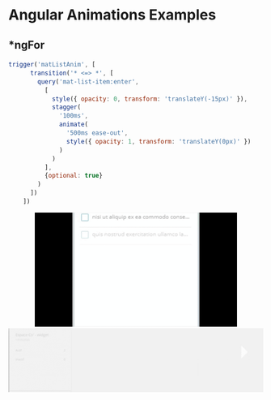 # Angular Animations Examples

## *ngFor
```javascript
trigger('matListAnim', [
      transition('* <=> *', [
        query('mat-list-item:enter',
          [
            style({ opacity: 0, transform: 'translateY(-15px)' }),
            stagger(
              '100ms',
              animate(
                '500ms ease-out',
                style({ opacity: 1, transform: 'translateY(0px)' })
              )
            )
          ],
          {optional: true}
        )
      ])
    ])
```
<div align="center"><img src="todo2.gif" width="400px" /></div>
<div align="center"><img src="stats.gif" heigth="200px" /></div>
